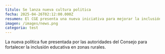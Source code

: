 ```yaml
---
titulo: Se lanza nueva cultura politica
fecha: 2025-04-26T02:12:00.000Z
resumen: El CGE presenta una nueva iniciativa para mejorar la inclusión escolar.
imagen: /images/news.png
categoria: test
---
```


La nueva política fue presentada por las autoridades del Consejo para fortalecer la inclusión educativa en zonas rurales.
